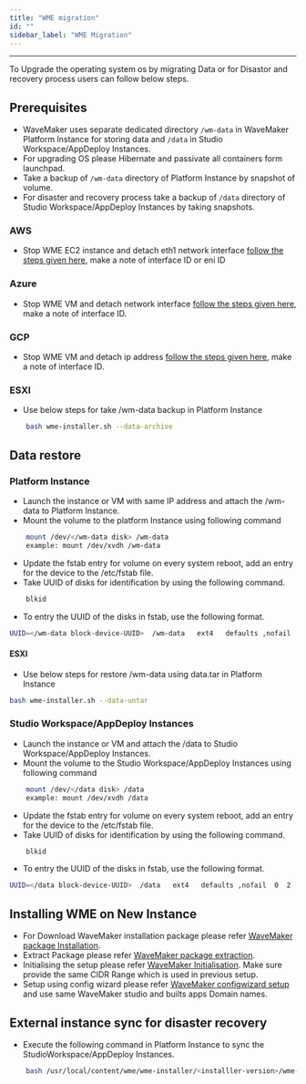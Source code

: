 ```yaml
---
title: "WME migration"
id: ""
sidebar_label: "WME Migration"
---
```

---

To Upgrade the operating system os by migrating Data or for Disastor and recovery process users can follow below steps.

## Prerequisites

- WaveMaker uses separate dedicated directory `/wm-data` in WaveMaker Platform Instance for storing data and `/data` in Studio Workspace/AppDeploy Instances.
- For upgrading OS please Hibernate and passivate all containers form launchpad.
- Take a backup of `/wm-data` directory of Platform Instance by snapshot of volume.
- For disaster and recovery process take a backup of `/data` directory of Studio Workspace/AppDeploy Instances by taking snapshots.

### AWS

- Stop WME EC2 instance and detach eth1 network interface [follow the steps given here](http://docs.aws.amazon.com/AWSEC2/latest/UserGuide/using-eni.html#detach_eni), make a note of interface ID or eni ID

### Azure

- Stop WME VM and detach network interface [follow the steps given here](https://docs.microsoft.com/en-us/azure/virtual-network/virtual-network-network-interface-vm#remove-a-network-interface-from-a-vm), make a note of interface ID.

### GCP

- Stop WME VM and detach ip address [follow the steps given here](https://cloud.google.com/compute/docs/ip-addresses/reserve-static-internal-ip-address#deleting_a_static_internal_ip_address), make a note of interface ID.

### ESXI

- Use below steps for take /wm-data backup in Platform Instance
  
```bash
    bash wme-installer.sh --data-archive
```

## Data restore

### Platform Instance

- Launch the instance or VM with same IP address and attach the /wm-data to Platform Instance.
- Mount the volume to the platform Instance using following command

```bash
    mount /dev/</wm-data disk> /wm-data
    example: mount /dev/xvdh /wm-data
```

- Update the fstab entry for volume on every system reboot, add an entry for the device to the /etc/fstab file.
- Take UUID of disks for identification by using the following command.

```bash
    blkid
```

- To entry the UUID of the disks in fstab, use the following format.

``` bash
UUID=</wm-data block-device-UUID>  /wm-data   ext4   defaults ,nofail  0  2
```

#### ESXI

- Use below steps for restore /wm-data using data.tar in Platform Instance

```bash
bash wme-installer.sh --data-untar
```  

### Studio Workspace/AppDeploy Instances

- Launch the instance or VM  and attach the /data to Studio Workspace/AppDeploy Instances.
- Mount the volume to the Studio Workspace/AppDeploy Instances using following command

```bash
    mount /dev/</data disk> /data
    example: mount /dev/xvdh /data
```

- Update the fstab entry for volume on every system reboot, add an entry for the device to the /etc/fstab file.
- Take UUID of disks for identification by using the following command.

```bash
    blkid
```

- To entry the UUID of the disks in fstab, use the following format.

``` bash
UUID=</data block-device-UUID>  /data   ext4   defaults ,nofail  0  2
```

## Installing WME on New Instance

- For Download WaveMaker installation package please refer [WaveMaker package Installation](/learn/on-premise/aws/install/download-copy-installer).
- Extract Package please refer [WaveMaker package extraction](/learn/on-premise/aws/install/extract-package).
- Initialising the setup please refer [WaveMaker Initialisation](/learn/on-premise/aws/install/initilize-setup). Make sure provide the same CIDR Range which is used in previous setup.
- Setup using config wizard please refer [WaveMaker configwizard setup](/learn/on-premise/aws/install/setup-using-cw) and use same WaveMaker studio and builts apps Domain names.

## External instance sync for disaster recovery

- Execute the following command in Platform Instance to sync the StudioWorkspace/AppDeploy Instances.

```bash
	bash /usr/local/content/wme/wme-installer/<installler-version>/wme-installer.sh --upgrade-instances
```
